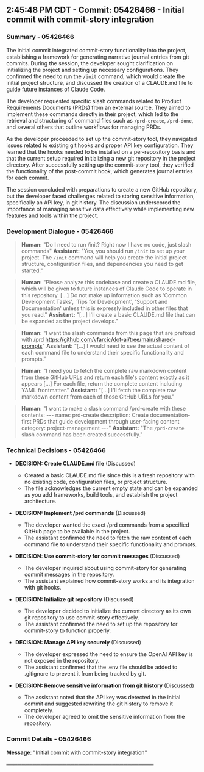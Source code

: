 

## 2:45:48 PM CDT - Commit: 05426466 - Initial commit with commit-story integration

### Summary - 05426466

The initial commit integrated commit-story functionality into the project, establishing a framework for generating narrative journal entries from git commits. During the session, the developer sought clarification on initializing the project and setting up necessary configurations. They confirmed the need to run the `/init` command, which would create the initial project structure, and discussed the creation of a CLAUDE.md file to guide future instances of Claude Code.

The developer requested specific slash commands related to Product Requirements Documents (PRDs) from an external source. They aimed to implement these commands directly in their project, which led to the retrieval and structuring of command files such as `/prd-create`, `/prd-done`, and several others that outline workflows for managing PRDs.

As the developer proceeded to set up the commit-story tool, they navigated issues related to existing git hooks and proper API key configuration. They learned that the hooks needed to be installed on a per-repository basis and that the current setup required initializing a new git repository in the project directory. After successfully setting up the commit-story tool, they verified the functionality of the post-commit hook, which generates journal entries for each commit.

The session concluded with preparations to create a new GitHub repository, but the developer faced challenges related to storing sensitive information, specifically an API key, in git history. The discussion underscored the importance of managing sensitive data effectively while implementing new features and tools within the project.

### Development Dialogue - 05426466

> **Human:** "Do I need to run /init? Right now I have no code, just slash commands"
> **Assistant:** "Yes, you should run `/init` to set up your project. The `/init` command will help you create the initial project structure, configuration files, and dependencies you need to get started."

> **Human:** "Please analyze this codebase and create a CLAUDE.md file, which will be given to future instances of Claude Code to operate in this repository. [...] Do not make up information such as 'Common Development Tasks', 'Tips for Development', 'Support and Documentation' unless this is expressly included in other files that you read."
> **Assistant:** "[...] I'll create a basic CLAUDE.md file that can be expanded as the project develops."

> **Human:** "I want the slash commands from this page that are prefixed with /prd https://github.com/vfarcic/dot-ai/tree/main/shared-prompts"
> **Assistant:** "[...] I would need to see the actual content of each command file to understand their specific functionality and prompts."

> **Human:** "I need you to fetch the complete raw markdown content from these GitHub URLs and return each file's content exactly as it appears [...] For each file, return the complete content including YAML frontmatter."
> **Assistant:** "[...] I'll fetch the complete raw markdown content from each of those GitHub URLs for you."

> **Human:** "I want to make a slash command /prd-create with these contents: ---
name: prd-create
description: Create documentation-first PRDs that guide development through user-facing content
category: project-management
---"
> **Assistant:** "The `/prd-create` slash command has been created successfully."

### Technical Decisions - 05426466

- **DECISION: Create CLAUDE.md file** (Discussed)
  - Created a basic CLAUDE.md file since this is a fresh repository with no existing code, configuration files, or project structure.
  - The file acknowledges the current empty state and can be expanded as you add frameworks, build tools, and establish the project architecture.

- **DECISION: Implement /prd commands** (Discussed)
  - The developer wanted the exact /prd commands from a specified GitHub page to be available in the project.
  - The assistant confirmed the need to fetch the raw content of each command file to understand their specific functionality and prompts.

- **DECISION: Use commit-story for commit messages** (Discussed)
  - The developer inquired about using commit-story for generating commit messages in the repository.
  - The assistant explained how commit-story works and its integration with git hooks.

- **DECISION: Initialize git repository** (Discussed)
  - The developer decided to initialize the current directory as its own git repository to use commit-story effectively.
  - The assistant confirmed the need to set up the repository for commit-story to function properly.

- **DECISION: Manage API key securely** (Discussed)
  - The developer expressed the need to ensure the OpenAI API key is not exposed in the repository.
  - The assistant confirmed that the .env file should be added to .gitignore to prevent it from being tracked by git.

- **DECISION: Remove sensitive information from git history** (Discussed)
  - The assistant noted that the API key was detected in the initial commit and suggested rewriting the git history to remove it completely.
  - The developer agreed to omit the sensitive information from the repository.

### Commit Details - 05426466

**Message**: "Initial commit with commit-story integration"

═══════════════════════════════════════

